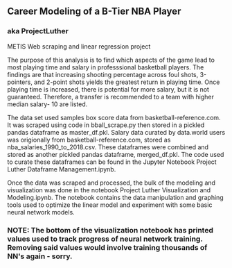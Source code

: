 ## Career Modeling of a B-Tier NBA Player
### aka ProjectLuther
METIS Web scraping and linear regression project

The purpose of this analysis is to find which aspects of the game lead to most playing time and salary in professsional basketball players. The findings are that increasing shooting percentage across foul shots, 3-pointers, and 2-point shots yields the greatest return in playing time. Once playing time is increased, there is potential for more salary, but it is not guaranteed.  Therefore, a transfer is recommended to a team with higher median salary- 10 are listed.

The data set used samples box score data from basketball-reference.com. It was scraped using code in bball_scrape.py then stored in a pickled pandas dataframe as master_df.pkl. Salary data curated by data.world users was origionally from basketball-reference.com, stored as nba_salaries_1990_to_2018.csv. These dataframes were combined and stored as another pickled pandas dataframe, merged_df.pkl. The code used to curate these dataframes can be found in the Jupyter Notebook Project Luther Dataframe Management.ipynb.

Once the data was scraped and processed, the bulk of the modeling and visualization was done in the notebook Project Luther Visualization and Modeling.ipynb. The notebook contains the data manipulation and graphing tools used to optimize the linear model and experiment with some basic neural network models.
### NOTE: The bottom of the visualization notebook has printed values used to track progress of neural network training. Removing said values would involve training thousands of NN's again - sorry.


